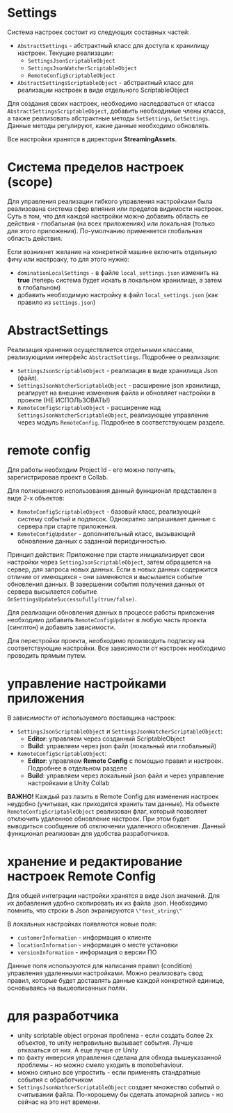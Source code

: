 # Settings
Система настроек состоит из следующих составных частей:
* `AbstractSettings` - абстрактный класс для доступа к хранилищу настроек. Текущие реализации:
	* `SettingsJsonScriptableObject`
	* `SettingsJsonWatcherScriptableObject`
	* `RemoteConfigScriptableObject`
* `AbstractSettingsScriptableObject` - абстрактный класс для реализации настроек в виде отдельного ScriptableObject

Для создания своих настроек, необходимо наследоваться от класса `AbstractSettingsScriptableObject`, добавить необходимые члены класса, а также реализовать абстрактные методы `SetSettings`, `GetSettings`. Данные методы регулируют, какие данные необходимо обновлять.

Все настройки хранятся в директории **StreamingAssets**.

# Система пределов настроек (scope)
Для управления реализации гибкого управления настройками была реализована система сфер влияния или пределов видимости настроек. Суть в том, что для каждой настройки можно добавить область ее действия - глобальная (на всех приложениях) или локальная (только для этого приложения). По-умолчанию применяется глобальная область действия.

Если возникнет желание на конкретной машине включить отдельную фичу или настроaку, то для этого нужно:
* `dominationLocalSettings` - в файле `local_settings.json` изменить на **true** (теперь система будет искать в локальном хранилище, а затем в глобальном)
* добавить необходимую настройку в файл `local_settings.json` (как правило из `settings.json`)

# AbstractSettings
Реализация хранения осуществляется отдельными классами, реализующими интерфейс `AbstractSettings`. 
Подробнее о реализации:
* `SettingsJsonScriptableObject` - реализация в виде хранилища Json (файл). 
* `SettingsJsonWatcherScriptableObject` - расширение json хранилища, реагирует на внешние изменения файла и обновляет настройки в проекте (НЕ ИСПОЛЬЗОВАТЬ!)
* `RemoteConfigScriptableObject` - расширение над `SettingsJsonWatcherScriptableObject`, реализующее управление через модуль `RemoteConfig`. Подробнее в соответствующем разделе.


# remote config
Для работы необходим Project Id - его можно получить, зарегистрировав проект в Collab.

Для полноценного использования данный функционал представлен в виде 2-х объектов:
* `RemoteConfigScriptableObject` - базовый класс, реализующий систему событый и подписок. Однократно запрашивает данные с сервера при старте приложения.
* `RemoteConfigUpdater` - дополнительный класс, вызывающий обновление данных с заданной периодичностью.

Принцип действия:
Приложение при старте инициализирует свои настройки через `SettingJsonScriptableObject`, затем обращается на сервер, для запроса новых данных. Если в новых данных содержится отличие от имеющихся - они заменяются и высылается событие обновления данных. В завершении события получения данных от сервера высылается событие `OnSettingsUpdateSuccessufully(true/false)`.

Для реализации обновления данных в процессе работы приложения необходимо добавить `RemoteConfigUpdater` в любую часть проекта (синглтон) и добавить зависимости.

Для перестройки проекта, необходимо производить подписку на соответствующие настройки. Все зависимости от настроек необходимо проводить прямым путем.

# управление настройками приложения
В зависимости от используемого поставщика настроек:
* `SettingsJsonScriptableObject` и `SettingsJsonWatcherScriptableObject`:
	* **Editor**: управляем через созданный ScriptableObject
	* **Build**: управляем через json файл (локальный или глобальный)
* `RemoteConfigScriptableObject`:
	* **Editor**: управляем **Remote Config** с помощью правил и настроек. Подробнее в отдельном разделе
	* **Build**: управляем через локальный json файл и через управление настройками в Unity Collab

**ВАЖНО!** Каждый раз лазить в Remote Config для изменения настроек неудобно (учитывая, как приходится хранить там данные). На объекте `RemoteConfigScriptableObject` реализован флаг, который позволяет отключить удаленное обновление настроек. При этом будет выводиться сообщение об отключении удаленного обновления. Данный функционал реализован для удобства разработчиков.

# хранение и редактирование настроек Remote Config
Для общей интеграции настройки хранятся в виде Json значений. Для их добавления удобно скопировать их из файла .json. Необходимо помнить, что строки в Json экранируются `\"test_string\"`

В локальных настройках появляются новые поля:
* `customerInformation` - информация о клиенте
* `locationInformation` - информация о месте установки
* `versionInformation` - информация о версии ПО

Данные поля используются для написания правил (condition) управления удаленными настройками. Можно реализовать свод правил, которые будет доставлять данные каждой конкретной единице, основываясь на вышеописанных полях. 



# для разработчика
* unity scriptable object огроная проблема - если создать более 2х объектов, то unity неправильно вызывает события. Лучше отказаться от них. А еще лучше от Unity
* по факту инверсия управления сделана для обхода вышеуказанной проблемы - но можно смело уходить в monobehaviour.
* можно сильно все упростить - если применять стандратные события с обработчиком
* `SettingsJsonWathcerScriptableObject` создает множество событий о считывании файла. По-хорошему бы сделать атомарной запись - но сейчас на это нет времени.